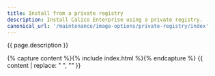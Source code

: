 ```yaml
---
title: Install from a private registry
description: Install Calico Enterprise using a private registry.
canonical_url: '/maintenance/image-options/private-registry/index'
---
```


{{ page.description }}

{% capture content %}{% include index.html %}{% endcapture %}
{{ content | replace: "    ", "" }}